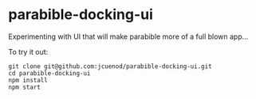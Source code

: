 # parabible-docking-ui
Experimenting with UI that will make parabible more of a full blown app...

To try it out:

```
git clone git@github.com:jcuenod/parabible-docking-ui.git
cd parabible-docking-ui
npm install
npm start
```
